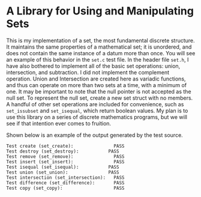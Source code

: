 # A Library for Using and Manipulating Sets #

This is my implementation of a set, the most fundamental discrete structure.
It maintains the same properties of a mathematical set; it is unordered, and
does not contain the same instance of a datum more than once. You will see an
example of this behavior in the `set.c` test file. In the header file `set.h`,
I have also bothered to implement all of the basic set operations: union,
intersection, and subtraction. I did not implement the complement operation.
Union and Intersection are created here as variadic functions, and thus can
operate on more than two sets at a time, with a minimum of one. It may be
important to note that the null pointer is not accepted as the null set.
To represent the null set, create a new set struct with no members. A handful
of other set operations are included for convenience, such as `set_issubset`
and `set_isequal`, which return boolean values. My plan is to use this library
on a series of discrete mathematics programs, but we will see if that intention
ever comes to fruition.

Shown below is an example of the output generated by the test source.

```
Test create (set_create):				PASS
Test destroy (set_destroy):			  PASS
Test remove (set_remove):				PASS
Test insert (set_insert):				PASS
Test isequal (set_isequal):			  PASS
Test union (set_union):				  PASS
Test intersection (set_intersection):	PASS
Test difference (set_difference):		PASS
Test copy (set_copy):					PASS
```
